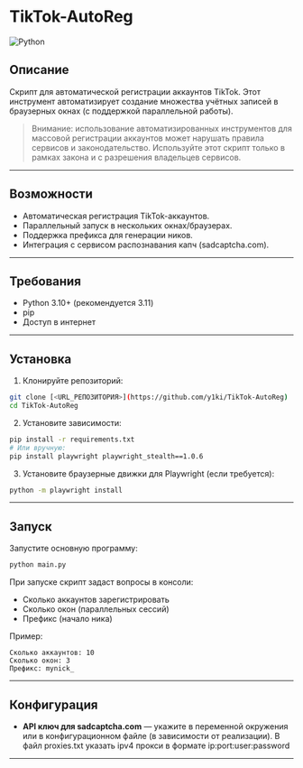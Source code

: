 # TikTok-AutoReg

![Python](https://img.shields.io/badge/Python-3.11-blue)

## Описание

Скрипт для автоматической регистрации аккаунтов TikTok. Этот инструмент автоматизирует создание множества учётных записей в браузерных окнах (с поддержкой параллельной работы).

> Внимание: использование автоматизированных инструментов для массовой регистрации аккаунтов может нарушать правила сервисов и законодательство. Используйте этот скрипт только в рамках закона и с разрешения владельцев сервисов.

---

## Возможности

* Автоматическая регистрация TikTok-аккаунтов.
* Параллельный запуск в нескольких окнах/браузерах.
* Поддержка префикса для генерации ников.
* Интеграция с сервисом распознавания капч (sadcaptcha.com).

---

## Требования

* Python 3.10+ (рекомендуется 3.11)
* pip
* Доступ в интернет

---

## Установка

1. Клонируйте репозиторий:

```bash
git clone [<URL_РЕПОЗИТОРИЯ>](https://github.com/y1ki/TikTok-AutoReg)
cd TikTok-AutoReg
```

2. Установите зависимости:

```bash
pip install -r requirements.txt
# Или вручную:
pip install playwright playwright_stealth==1.0.6
```

3. Установите браузерные движки для Playwright (если требуется):

```bash
python -m playwright install
```

---

## Запуск

Запустите основную программу:

```bash
python main.py
```

При запуске скрипт задаст вопросы в консоли:

* Сколько аккаунтов зарегистрировать
* Сколько окон (параллельных сессий)
* Префикс (начало ника)

Пример:

```
Сколько аккаунтов: 10
Сколько окон: 3
Префикс: mynick_
```

---

## Конфигурация

* **API ключ для sadcaptcha.com** — укажите в переменной окружения или в конфигурационном файле (в зависимости от реализации). В файл proxies.txt указать ipv4 прокси в формате ip:port:user:password
---



